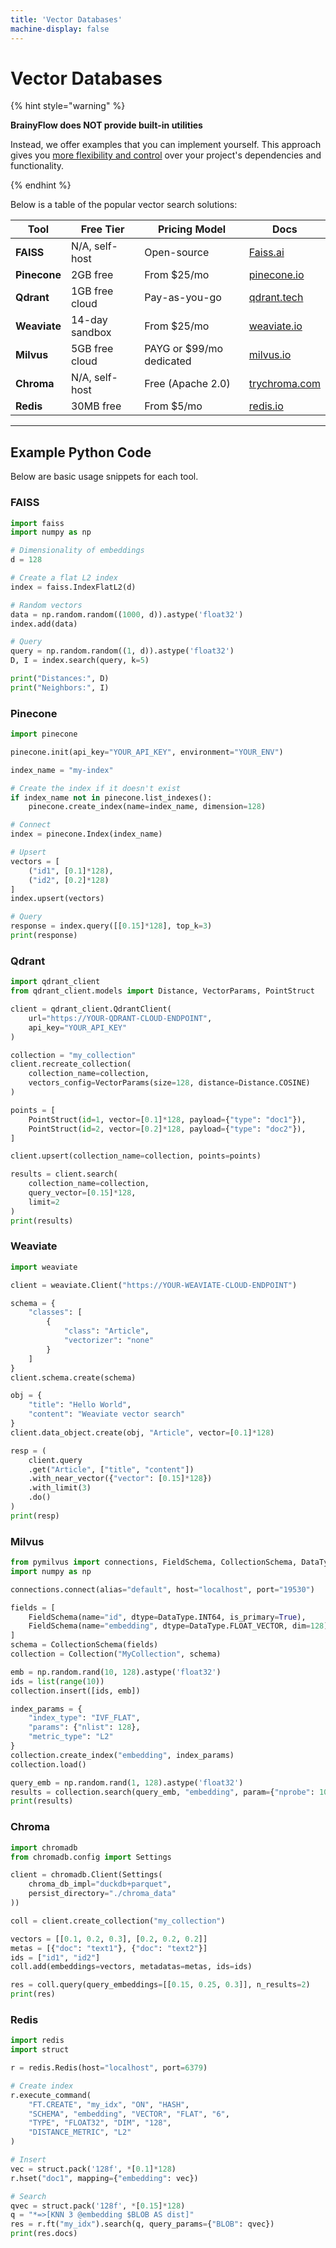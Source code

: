 ```yaml
---
title: 'Vector Databases'
machine-display: false
---
```


# Vector Databases

{% hint style="warning" %}

**BrainyFlow does NOT provide built-in utilities**

Instead, we offer examples that you can implement yourself. This approach gives you [more flexibility and control](./index.md#why-not-built-in) over your project's dependencies and functionality.

{% endhint %}

Below is a table of the popular vector search solutions:

| **Tool**     | **Free Tier**  | **Pricing Model**        | **Docs**                               |
| ------------ | -------------- | ------------------------ | -------------------------------------- |
| **FAISS**    | N/A, self-host | Open-source              | [Faiss.ai](https://faiss.ai)           |
| **Pinecone** | 2GB free       | From $25/mo              | [pinecone.io](https://pinecone.io)     |
| **Qdrant**   | 1GB free cloud | Pay-as-you-go            | [qdrant.tech](https://qdrant.tech)     |
| **Weaviate** | 14-day sandbox | From $25/mo              | [weaviate.io](https://weaviate.io)     |
| **Milvus**   | 5GB free cloud | PAYG or $99/mo dedicated | [milvus.io](https://milvus.io)         |
| **Chroma**   | N/A, self-host | Free (Apache 2.0)        | [trychroma.com](https://trychroma.com) |
| **Redis**    | 30MB free      | From $5/mo               | [redis.io](https://redis.io)           |

---

## Example Python Code

Below are basic usage snippets for each tool.

### FAISS

```python
import faiss
import numpy as np

# Dimensionality of embeddings
d = 128

# Create a flat L2 index
index = faiss.IndexFlatL2(d)

# Random vectors
data = np.random.random((1000, d)).astype('float32')
index.add(data)

# Query
query = np.random.random((1, d)).astype('float32')
D, I = index.search(query, k=5)

print("Distances:", D)
print("Neighbors:", I)
```

### Pinecone

```python
import pinecone

pinecone.init(api_key="YOUR_API_KEY", environment="YOUR_ENV")

index_name = "my-index"

# Create the index if it doesn't exist
if index_name not in pinecone.list_indexes():
    pinecone.create_index(name=index_name, dimension=128)

# Connect
index = pinecone.Index(index_name)

# Upsert
vectors = [
    ("id1", [0.1]*128),
    ("id2", [0.2]*128)
]
index.upsert(vectors)

# Query
response = index.query([[0.15]*128], top_k=3)
print(response)
```

### Qdrant

```python
import qdrant_client
from qdrant_client.models import Distance, VectorParams, PointStruct

client = qdrant_client.QdrantClient(
    url="https://YOUR-QDRANT-CLOUD-ENDPOINT",
    api_key="YOUR_API_KEY"
)

collection = "my_collection"
client.recreate_collection(
    collection_name=collection,
    vectors_config=VectorParams(size=128, distance=Distance.COSINE)
)

points = [
    PointStruct(id=1, vector=[0.1]*128, payload={"type": "doc1"}),
    PointStruct(id=2, vector=[0.2]*128, payload={"type": "doc2"}),
]

client.upsert(collection_name=collection, points=points)

results = client.search(
    collection_name=collection,
    query_vector=[0.15]*128,
    limit=2
)
print(results)
```

### Weaviate

```python
import weaviate

client = weaviate.Client("https://YOUR-WEAVIATE-CLOUD-ENDPOINT")

schema = {
    "classes": [
        {
            "class": "Article",
            "vectorizer": "none"
        }
    ]
}
client.schema.create(schema)

obj = {
    "title": "Hello World",
    "content": "Weaviate vector search"
}
client.data_object.create(obj, "Article", vector=[0.1]*128)

resp = (
    client.query
    .get("Article", ["title", "content"])
    .with_near_vector({"vector": [0.15]*128})
    .with_limit(3)
    .do()
)
print(resp)
```

### Milvus

```python
from pymilvus import connections, FieldSchema, CollectionSchema, DataType, Collection
import numpy as np

connections.connect(alias="default", host="localhost", port="19530")

fields = [
    FieldSchema(name="id", dtype=DataType.INT64, is_primary=True),
    FieldSchema(name="embedding", dtype=DataType.FLOAT_VECTOR, dim=128)
]
schema = CollectionSchema(fields)
collection = Collection("MyCollection", schema)

emb = np.random.rand(10, 128).astype('float32')
ids = list(range(10))
collection.insert([ids, emb])

index_params = {
    "index_type": "IVF_FLAT",
    "params": {"nlist": 128},
    "metric_type": "L2"
}
collection.create_index("embedding", index_params)
collection.load()

query_emb = np.random.rand(1, 128).astype('float32')
results = collection.search(query_emb, "embedding", param={"nprobe": 10}, limit=3)
print(results)
```

### Chroma

```python
import chromadb
from chromadb.config import Settings

client = chromadb.Client(Settings(
    chroma_db_impl="duckdb+parquet",
    persist_directory="./chroma_data"
))

coll = client.create_collection("my_collection")

vectors = [[0.1, 0.2, 0.3], [0.2, 0.2, 0.2]]
metas = [{"doc": "text1"}, {"doc": "text2"}]
ids = ["id1", "id2"]
coll.add(embeddings=vectors, metadatas=metas, ids=ids)

res = coll.query(query_embeddings=[[0.15, 0.25, 0.3]], n_results=2)
print(res)
```

### Redis

```python
import redis
import struct

r = redis.Redis(host="localhost", port=6379)

# Create index
r.execute_command(
    "FT.CREATE", "my_idx", "ON", "HASH",
    "SCHEMA", "embedding", "VECTOR", "FLAT", "6",
    "TYPE", "FLOAT32", "DIM", "128",
    "DISTANCE_METRIC", "L2"
)

# Insert
vec = struct.pack('128f', *[0.1]*128)
r.hset("doc1", mapping={"embedding": vec})

# Search
qvec = struct.pack('128f', *[0.15]*128)
q = "*=>[KNN 3 @embedding $BLOB AS dist]"
res = r.ft("my_idx").search(q, query_params={"BLOB": qvec})
print(res.docs)
```
